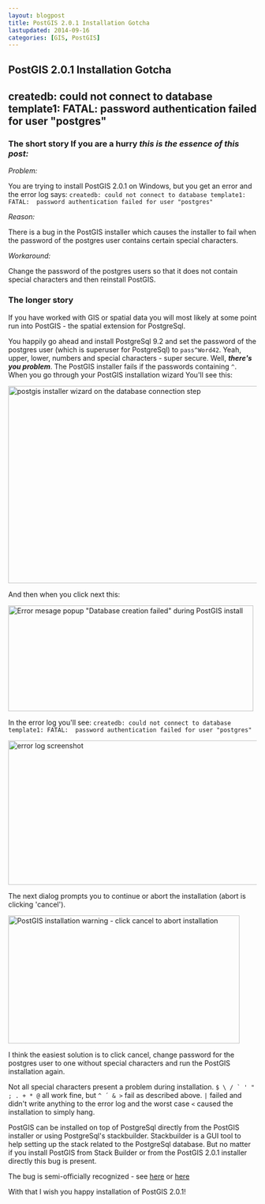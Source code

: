 ```yaml
---
layout: blogpost
title: PostGIS 2.0.1 Installation Gotcha
lastupdated: 2014-09-16
categories: [GIS, PostGIS]
---
```

## PostGIS 2.0.1 Installation Gotcha

## createdb: could not connect to database template1: FATAL: password authentication failed for user "postgres"

### The short story If you are a hurry ***this is the essence of this post:*** 

*Problem:* 

You are trying to install PostGIS 2.0.1 on Windows, but you get an error and the error log says: `createdb: could not connect to database template1: FATAL:  password authentication failed for user "postgres"` 

*Reason:* 

There is a bug in the PostGIS installer which causes the installer to fail when the password of the postgres user contains certain special characters. 

*Workaround:* 

Change the password of the postgres users so that it does not contain special characters and then reinstall PostGIS. 

### The longer story 

If you have worked with GIS or spatial data you will most likely at some point run into PostGIS - the spatial extension for PostgreSql. 

You happily go ahead and install PostgreSql 9.2 and set the password of the postgres user (which is superuser for PostgreSql) to `pass^Word42`. Yeah, upper, lower, numbers and special characters - super secure. Well, ***there's you problem***. The PostGIS installer fails if the passwords containing `^`. When you go through your PostGIS installation wizard You'll see this: 

[<img src="http://steenhulthin.github.io/blog/wp-content/uploads/2012/12/postgis_installer4.png" alt="postgis installer wizard on the database connection step" title="postgis_installer4" width="513" height="399" class="alignnone size-full wp-image-69" />][1] 

And then when you click next this: 

[<img src="http://steenhulthin.github.io/blog/wp-content/uploads/2012/12/postgis_installer5.png" alt="Error mesage popup &quot;Database creation failed&quot; during PostGIS install" title="postgis_installer5" width="497" height="214" class="alignnone size-full wp-image-75" />][2] 

In the error log you'll see: `createdb: could not connect to database template1: FATAL:  password authentication failed for user "postgres"` 

[<img src="http://steenhulthin.github.io/blog/wp-content/uploads/2012/12/postgis_installer6.png" alt="error log screenshot" title="postgis_installer6" width="578" height="292" class="alignnone size-full wp-image-76" />][3] 

The next dialog prompts you to continue or abort the installation (abort is clicking 'cancel'). 

[<img src="http://steenhulthin.github.io/blog/wp-content/uploads/2012/12/postgis_installer7.png" alt="PostGIS installation warning - click cancel to abort installation" title="postgis_installer7" width="469" height="259" class="alignnone size-full wp-image-74" />][4] 

I think the easiest solution is to click cancel, change password for the postgres user to one without special characters and run the PostGIS installation again. 

Not all special characters present a problem during installation. `` $ \ / ` ' " ; . + * @ `` all work fine, but ` ^ ´ & > ` fail as described above. ` | ` failed and didn't write anything to the error log and the worst case ` < ` caused the installation to simply hang. 

PostGIS can be installed on top of PostgreSql directly from the PostGIS installer or using PostgreSql's stackbuilder. Stackbuilder is a GUI tool to help setting up the stack related to the PostgreSql database. But no matter if you install PostGIS from Stack Builder or from the PostGIS 2.0.1 installer directly this bug is present. 

The bug is semi-officially recognized - see [here][5] or [here][6] 

With that I wish you happy installation of PostGIS 2.0.1!

 [1]: http://steenhulthin.github.io/blog/wp-content/uploads/2012/12/postgis_installer4.png
 [2]: http://steenhulthin.github.io/blog/wp-content/uploads/2012/12/postgis_installer5.png
 [3]: http://steenhulthin.github.io/blog/wp-content/uploads/2012/12/postgis_installer6.png
 [4]: http://steenhulthin.github.io/blog/wp-content/uploads/2012/12/postgis_installer7.png
 [5]: http://www.mail-archive.com/postgis-users@postgis.refractions.net/msg19175.html
 [6]: http://www.mentby.com/Group/postgis-users/installing-64-bit-postgis-201-with-windowsinstaller.html
